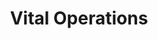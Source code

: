 ---
title:  "Vital Operations"
desc: "Dr. Stein is a surgeon with a unique way of performing transplants on his patients. Their lives are in his hands, and his life is in your hands. Will you have a successful operation, or die trying?"
desc_es: "Dr. Manchas es un cirujano con una manera peculiar de realizar transplantes a sus pacientes. Su vida esta en sus manos, y su vida esta en tus manos. Tendras una operacion satisfactoria, o moriras intentando?"
time: 72 hours
time_es: 72 horas
made: Ludum Dare 44
display-order: 7
---